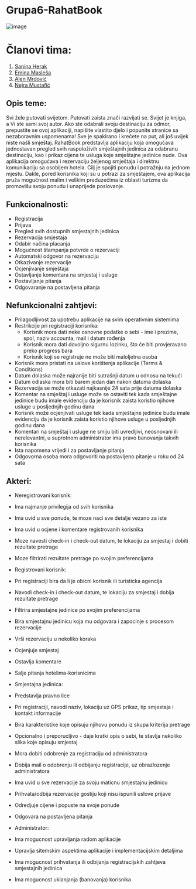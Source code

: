 # Grupa6-RahatBook

![image](https://user-images.githubusercontent.com/80125386/111361705-44a3de00-868e-11eb-80aa-d470279da3b6.png)

# Članovi tima:
1. [Sanina Herak](https://github.com/sherak1)
2. [Emina Masleša](https://github.com/emaslesa1)
3. [Alen Mrdović](https://github.com/amrdovic1)
4. [Nejra Mustafić](https://github.com/nmustafic1)

## Opis teme:
Svi žele putovati svijetom. Putovati zaista znači razvijati se. Svijet je knjiga, a Vi ste sami svoj autor. Ako ste odabrali svoju destinaciju za odmor, prepustite se ovoj aplikaciji, napišite vlastito djelo i popunite stranice sa nezaboravnim uspomenama! Sve je spakirano i krećete na put, ali još uvijek niste našli smještaj. 
RahatBook predstavlja aplikaciju koja omogućava jednostavan pregled svih raspoloživih smještajnih jedinica za odabranu destinaciju, kao i prikaz cijena te usluga koje smještajne jedinice nude. Ova aplikacija omogućava i rezervaciju željenog smještaja i direktnu komunikaciju sa osobljem hotela. Cilj je spojiti ponudu i potražnju na jednom mjestu. Dakle, pored korisnika koji su u potrazi za smještajem, ova aplikacija pruža mogućnost malim i velikim preduzećima iz oblasti turizma da promovišu svoju ponudu i unaprijede poslovanje.

## Funkcionalnosti:
* Registracija 
* Prijava
* Pregled svih dostupnih smjestajnih jedinica
* Rezervacija smjestaja
* Odabir načina placanja
* Mogućnost štampanja potvrde o rezervaciji
* Automatski odgovor na rezervaciju
* Otkazivanje rezervacije
* Ocjenjivanje smještaja
* Ostavljanje komentara na smjestaj i usluge
* Postavljanje pitanja
* Odgovaranje na postavljena pitanja

## Nefunkcionalni zahtjevi:
* Prilagodljivost za upotrebu aplikacije na svim operativnim sistemima
* Restrikcije pri registraciji korisnika:
  * Korisnik mora dati neke osnovne podatke o sebi - ime i prezime, spol, naziv accounta, mail i datum rođenja
  * Korisnik mora dati dovoljno sigurnu lozinku, što će biti provjeravano preko progress bara
  * Korisnik koji se registruje ne može biti maloljetna osoba
* Korisnik mora pristati na uslove korištenja aplikacije (Terms & Conditions)
* Datum dolaska može najranije biti sutrašnji datum u odnosu na tekući
* Datum odlaska mora biti barem jedan dan nakon datuma dolaska
* Rezervacija se može otkazati najkasnije 24 sata prije datuma dolaska
* Komentar na smještaj i usluge može se ostaviti tek kada smještajne jedinice budu imale evidenciju da je korisnik zaista koristio njihove usluge u posljednjih godinu dana
* Korisnik može ocjenjivati usluge tek kada smještajne jedinice budu imale evidenciju da je korisnik zaista koristio njihove usluge u posljednjih godinu dana
* Komentari na smještaj i usluge ne smiju biti uvredljivi, neosnovani ili nerelevantni, u suprotnom administrator ima pravo banovanja takvih korisnika
* Ista napomena vrijedi i za postavljanje pitanja
* Odgovorna osoba mora odgovoriti na postavljeno pitanje u roku od 24 sata 

## Akteri:
* Neregistrovani korisnik:
 * Ima najmanje privilegija od svih korisnika
 * Ima uvid u sve ponude, te moze naci sve detalje vezano za iste
 * Ima uvid u ocjene i komentare registrovanih korisnika
 * Moze navesti check-in i check-out datum, te lokaciju za smjestaj i dobiti rezultate pretrage
 * Moze filtrirati rezultate pretrage po svojim preferencijama


* Registrovani korisnik:
 * Pri registraciji bira da li je obicni korisnik ili turisticka agencija
 * Navodi check-in i check-out datum, te lokaciju za smjestaj i dobija rezultate pretrage
 * Filtrira smjestajne jedinice po svojim preferencijama
 * Bira smjestajnu jedinicu koja mu odgovara i zapocinje s procesom rezervacije
 * Vrši rezervaciju u nekoliko koraka
 * Ocjenjuje smjestaj
 * Ostavlja komentare
 * Salje pitanja hotelima-korisnicima


* Smjestajna jedinica:
 * Predstavlja pravno lice
 * Pri registraciji, navodi naziv, lokaciju uz GPS prikaz, tip smjestaja i kontakt informacije
 * Bira karakteristike koje opisuju njihovu ponudu iz skupa kriterija pretrage
 * Opcionalno i preporucljivo - daje kratki opis o sebi, te stavlja nekoliko slika koje opisuju smjestaj
 * Mora dobiti odobrenje za registraciju od administratora
 * Dobija mail o odobrenju ili odbijanju registracije, uz obrazlozenje administratora
 * Ima uvid u sve rezervacije za svoju maticnu smjestajnu jedinicu
 * Prihvata/odbija rezervacije gostiju koji nisu ispunili uslove prijave
 * Odredjuje cijene i popuste na svoje ponude
 * Odgovara na postavljena pitanja


* Administrator:
 * Ima mogucnost upravljanja radom aplikacije
 * Upravlja sitemskim aspektima aplikacije i implementacijskim detaljima
 * Ima mogucnost prihvatanja ili odbijanja registracijskih zahtjeva smjestajnih jedinica
 * Ima mogucnost uklanjanja (banovanja) korisnika
